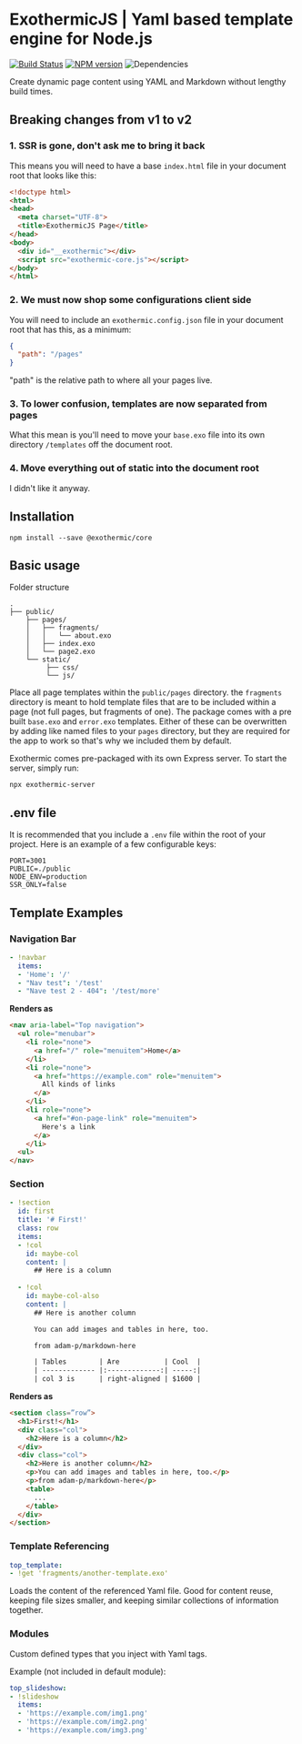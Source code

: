 # ExothermicJS | Yaml based template engine for Node.js

[![Build Status](https://travis-ci.org/suhay/exothermicjs.svg?branch=master)](https://travis-ci.org/suhay/exothermicjs)
[![NPM version](https://img.shields.io/npm/v/@exothermic/core.svg)](https://www.npmjs.org/package/@exothermic/core)
![Dependencies](https://david-dm.org/suhay/exothermicjs.svg)

Create dynamic page content using YAML and Markdown without lengthy build times.

## Breaking changes from v1 to v2

### 1. SSR is gone, don't ask me to bring it back

This means you will need to have a base `index.html` file in your document root that looks like this:

```html
<!doctype html>
<html>
<head>
  <meta charset="UTF-8">
  <title>ExothermicJS Page</title>
</head>
<body>
  <div id="__exothermic"></div>
  <script src="exothermic-core.js"></script>
</body>
</html>
```

### 2. We must now shop some configurations client side

You will need to include an `exothermic.config.json` file in your document root that has this, as a minimum:

```json
{
  "path": "/pages"
}
```

"path" is the relative path to where all your pages live.

### 3. To lower confusion, templates are now separated from pages

What this mean is you'll need to move your `base.exo` file into its own directory `/templates` off the document root.

### 4. Move everything out of static into the document root

I didn't like it anyway.

## Installation

```
npm install --save @exothermic/core
```

## Basic usage

Folder structure

```
.
├── public/
    ├── pages/
    │   ├── fragments/
    │   │   └── about.exo
    │   ├── index.exo
    │   └── page2.exo
    └── static/
         ├── css/
         └── js/
```

Place all page templates within the `public/pages` directory. the `fragments` directory is meant to hold template files that are to be included within a page (not full pages, but fragments of one).
The package comes with a pre built `base.exo` and `error.exo` templates. Either of these can be overwritten by adding like named files to your `pages` directory, but they are required
for the app to work so that's why we included them by default.

Exothermic comes pre-packaged with its own Express server. To start the server, simply run:

```
npx exothermic-server
```

## .env file

It is recommended that you include a ```.env``` file within the root of your project. Here is an example of a few configurable keys:

```
PORT=3001
PUBLIC=./public
NODE_ENV=production
SSR_ONLY=false
```

## Template Examples

### Navigation Bar

```yaml
- !navbar
  items:
  - 'Home': '/'
  - "Nav test": '/test'
  - "Nave test 2 - 404": '/test/more'
```

**Renders as**

```html
<nav aria-label="Top navigation">
  <ul role="menubar">
    <li role="none">
      <a href="/" role="menuitem">Home</a>
    </li>
    <li role="none">
      <a href="https://example.com" role="menuitem">
        All kinds of links
      </a>
    </li>
    <li role="none">
      <a href="#on-page-link" role="menuitem">
        Here's a link
      </a>
    </li>
  <ul>
</nav>
```

### Section

```yaml
- !section
  id: first
  title: '# First!'
  class: row
  items:
  - !col
    id: maybe-col
    content: |
      ## Here is a column
      
  - !col
    id: maybe-col-also
    content: |
      ## Here is another column

      You can add images and tables in here, too.

      from adam-p/markdown-here

      | Tables        | Are           | Cool  |
      | ------------- |:-------------:| -----:|
      | col 3 is      | right-aligned | $1600 |
```

**Renders as**

```html
<section class=”row”>
  <h1>First!</h1>
  <div class="col">
    <h2>Here is a column</h2>
  </div>
  <div class="col">
    <h2>Here is another column</h2>
    <p>You can add images and tables in here, too.</p>
    <p>from adam-p/markdown-here</p>
    <table>
      ...
    </table>
  </div>
</section>
```

### Template Referencing

```yaml
top_template:
- !get 'fragments/another-template.exo'
```

Loads the content of the referenced Yaml file. Good for content reuse, keeping file sizes smaller, and keeping similar collections of information together.

### Modules

Custom defined types that you inject with Yaml tags.

Example (not included in default module):

```yaml
top_slideshow:
- !slideshow
  items:
  - 'https://example.com/img1.png'
  - 'https://example.com/img2.png'
  - 'https://example.com/img3.png'
```